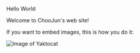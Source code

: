 Hello World

Welcome to ChooJun's web site!

If you want to embed images, this is how you do it:

![Image of Yaktocat](https://octodex.github.com/images/yaktocat.png)

